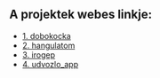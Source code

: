 ## A projektek webes linkje:

- [1. dobokocka](https://vellt.github.io/web_12B_1csop/1.%20dobokocka/)
- [2. hangulatom](https://vellt.github.io/web_12B_1csop/2.%20hangulatom/)
- [3. irogep](https://vellt.github.io/web_12B_1csop/3.%20irogep/)
- [4. udvozlo_app](https://vellt.github.io/web_12B_1csop/4.%20udvozlo_app/)